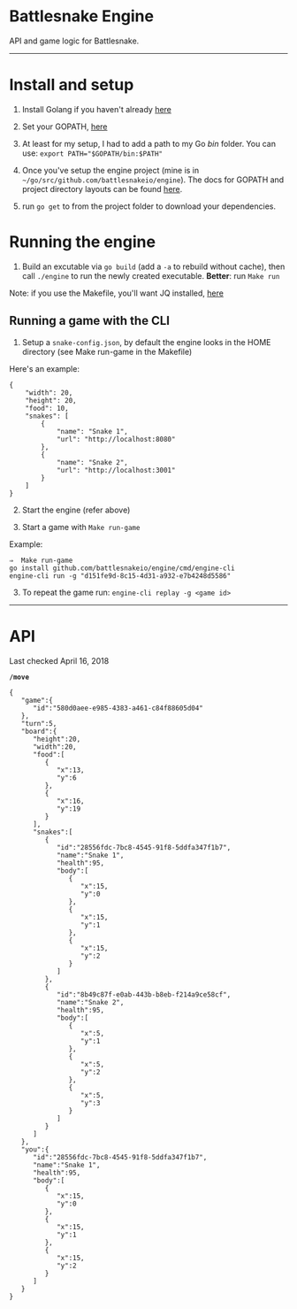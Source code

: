 # Battlesnake Engine

API and game logic for Battlesnake.

---

# Install and setup

1. Install Golang if you haven't already [here](https://golang.org/doc/install)

2. Set your GOPATH, [here](https://github.com/golang/go/wiki/SettingGOPATH)

3. At least for my setup, I had to add a path to my Go _bin_ folder. You can use:
`export PATH="$GOPATH/bin:$PATH"`

4. Once you've setup the engine project (mine is in `~/go/src/github.com/battlesnakeio/engine`). The docs for GOPATH and project directory layouts can be found [here](çhttps://github.com/golang/go/wiki/SettingGOPATH).

5. run `go get` to from the project folder to download your dependencies. 


# Running the engine

1. Build an excutable via `go build` (add a `-a` to rebuild without cache), then call `./engine` to run the newly created executable. **Better**: run `Make run`

Note: if you use the Makefile, you'll want JQ installed, [here](https://stedolan.github.io/jq/download/)

## Running a game with the CLI

1. Setup a `snake-config.json`, by default the engine looks in the HOME directory (see Make run-game in the Makefile)

Here's an example: 

```
{
    "width": 20,
    "height": 20,
    "food": 10,
    "snakes": [
        {
            "name": "Snake 1",
            "url": "http://localhost:8080"
        },
        {
            "name": "Snake 2",
            "url": "http://localhost:3001"
        }
    ]
}
```

2. Start the engine (refer above)

3. Start a game with `Make run-game`

Example:
```
⇒  Make run-game
go install github.com/battlesnakeio/engine/cmd/engine-cli
engine-cli run -g "d151fe9d-8c15-4d31-a932-e7b4248d5586"
```

3. To repeat the game run: `engine-cli replay -g <game id>`


---

# API 

Last checked April 16, 2018

**`/move`**

```
{
   "game":{
      "id":"580d0aee-e985-4383-a461-c84f88605d04"
   },
   "turn":5,
   "board":{
      "height":20,
      "width":20,
      "food":[
         {
            "x":13,
            "y":6
         },
         {
            "x":16,
            "y":19
         }
      ],
      "snakes":[
         {
            "id":"28556fdc-7bc8-4545-91f8-5ddfa347f1b7",
            "name":"Snake 1",
            "health":95,
            "body":[
               {
                  "x":15,
                  "y":0
               },
               {
                  "x":15,
                  "y":1
               },
               {
                  "x":15,
                  "y":2
               }
            ]
         },
         {
            "id":"8b49c87f-e0ab-443b-b8eb-f214a9ce58cf",
            "name":"Snake 2",
            "health":95,
            "body":[
               {
                  "x":5,
                  "y":1
               },
               {
                  "x":5,
                  "y":2
               },
               {
                  "x":5,
                  "y":3
               }
            ]
         }
      ]
   },
   "you":{
      "id":"28556fdc-7bc8-4545-91f8-5ddfa347f1b7",
      "name":"Snake 1",
      "health":95,
      "body":[
         {
            "x":15,
            "y":0
         },
         {
            "x":15,
            "y":1
         },
         {
            "x":15,
            "y":2
         }
      ]
   }
}
```
